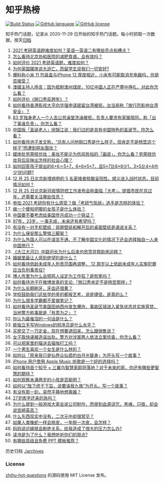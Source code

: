 # 知乎热榜
[![Build Status](https://github.com/ToWeLong/zhihu-hot-questions/workflows/CI/badge.svg)](https://github.com/ToWeLong/zhihu-hot-questions/actions)
[![GitHub language](https://img.shields.io/badge/language-golang-orange.svg)](https://golang.org/)
[![GitHub license](https://img.shields.io/github/license/ToWeLong/zhihu-hot-questions)](https://github.com/ToWeLong/zhihu-hot-questions/blob/main/LICENSE)

知乎热门话题，记录从 2020-11-29 日开始的知乎热门话题。每小时抓取一次数据，按天[归档](./archives)

<!-- BEGIN -->

1. [2021 考研英语题难度如何？英语一英语二有哪些亮点和槽点？](https://www.zhihu.com/question/436585740)
1. [怎么看待北京协和医院的减肥食谱，会有效吗？](https://www.zhihu.com/question/435499783)
1. [如何评价 2021 考研英语题，难度如何？](https://www.zhihu.com/question/436576443)
1. [为何英国媒体说大逃亡，而留学生说我们一切安好?](https://www.zhihu.com/question/436232671)
1. [爆料称小米 11 包装盒与iPhone 12 厚度相近，小米有可能取消充电器吗，你是否接受？](https://www.zhihu.com/question/436475221)
1. [澳媒主持人扬言：因为抵制澳州煤炭，10亿中国人正在严寒中挣扎，对此你怎么看？](https://www.zhihu.com/question/436545914)
1. [如何评价《脱口秀反跨年》？](https://www.zhihu.com/question/436477255)
1. [如何看待香港影视大亨向华强申请居留台湾被拒，台当局称「放行恐影响台湾安全」？](https://www.zhihu.com/question/436399741)
1. [83 岁独身老人一个人去公共澡堂洗澡被拒，负责人要求有家属陪同，称「出了事谁负责」，你怎么看？](https://www.zhihu.com/question/435103581)
1. [中国版「圣诞老人」徐锦江说：我们过的是具有中国特色的圣诞节，你怎么看？](https://www.zhihu.com/question/436479908)
1. [如何看待池子发文称，“总有人问他脱口秀是什么样子，但肯定不是杨笠这个样子”而遭到网友围攻？](https://www.zhihu.com/question/436555197)
1. [媒体批劳荣枝仿妆：美妆不能沦为伤风败俗的「画皮」，你怎么看？劳荣枝仿妆背后反映出怎样的社会心理？](https://www.zhihu.com/question/436526756)
1. [如何回答孩子提出的6+6＝5+7，6×6≠5×7，且5×7比6×6少1，3×5比4×4也少1的问题?](https://www.zhihu.com/question/436352119)
1. [12 月 25 日北京新增病例的 5 名密接者核酸呈阳性，顺义进入战时状态，目前情况如何？](https://www.zhihu.com/question/436558862)
1. [12 月 25 日北京新冠疫情防控工作发布会称面临「大考」，提倡市民在京过年，还需要关注哪些信息？](https://www.zhihu.com/question/436447453)
1. [参加 2021 考研你有什么感受？做「考研气氛组」选手是怎样的体验？](https://www.zhihu.com/question/436538215)
1. [做一个傻啦吧唧的女孩子是什么体验？](https://www.zhihu.com/question/68662275)
1. [中国要不要考虑给美国登月成功一个铁证？](https://www.zhihu.com/question/434539468)
1. [97年，23岁，一事无成，未来还有希望吗？](https://www.zhihu.com/question/376164372)
1. [有没有一对手机壁纸：锁屏壁纸和解开后的桌面壁纸是递进关系？](https://www.zhihu.com/question/396414200)
1. [为什么保安那么警惕三脚架？](https://www.zhihu.com/question/435838018)
1. [为什么外国人可以在语言不通、不了解中国文化的情况下还会选择独自一人来中国旅行？](https://www.zhihu.com/question/436429711)
1. [《大江大河2》中路司长为什么后来也欣赏并帮助宋运辉？](https://www.zhihu.com/question/436202852)
1. [婚姻里最让人感到绝望的是什么？](https://www.zhihu.com/question/318440939)
1. [如何看待低龄未成年人刑责范围再调整， 12 周岁以上低龄未成年人实施犯罪应当负刑事责任?](https://www.zhihu.com/question/436571867)
1. [博人传里为什么会把鸣人设定为工作狂？是败笔吗？](https://www.zhihu.com/question/436172641)
1. [如何看待池子在微博发表的言论:「脱口秀肯定不是杨笠那样」?](https://www.zhihu.com/question/436550652)
1. [为什么长期刷牙，牙齿还很黄？](https://www.zhihu.com/question/298299102)
1. [学校鼓励我们这些学的差的都报艺考，说是捷径，是真的么？](https://www.zhihu.com/question/432332313)
1. [为什么很多学霸都不爱做笔记？](https://www.zhihu.com/question/33971405)
1. [如何看待圣诞节美国田纳西州发生爆炸，事故区域进入紧急状态并实施宵禁，当地警方称事故是「有意为之」？](https://www.zhihu.com/question/436518842)
1. [你认为最催泪的一句话是什么？](https://www.zhihu.com/question/428747344)
1. [能独立手写Windows的程序员是什么水平？](https://www.zhihu.com/question/423054941)
1. [买房交了一万定金，现在想要退回来，怎么跟销售说？](https://www.zhihu.com/question/41903996)
1. [女子取快递被造谣出轨，警方对涉案两人依法立案侦查，你怎么看？](https://www.zhihu.com/question/436555961)
1. [可以把家里的猫送去猫咖打工吗？](https://www.zhihu.com/question/425473826)
1. [一个男生喜欢一个女生是什么样的？](https://www.zhihu.com/question/390606009)
1. [如何以「原来我只是仙界众仙君的白月光替身」为开头写一个故事？](https://www.zhihu.com/question/431870645)
1. [iPhone 用户使用 Apple Music 听歌是一个好的选择吗？](https://www.zhihu.com/question/370701118)
1. [如何看待首个知乎 × 三翼鸟智慧家即将落地？对于未来的家，你还有哪些更智慧的期待？](https://www.zhihu.com/question/436164049)
1. [如何观察未满两岁的小孩是否聪明？](https://www.zhihu.com/question/434932545)
1. [如何以“陛下终于下旨，说要诛我九族”为开头，写一个故事？](https://www.zhihu.com/question/436040578)
1. [有没有那一刻，突然平静地想离婚？](https://www.zhihu.com/question/315066488)
1. [27岁练字还来的急吗？](https://www.zhihu.com/question/429629023)
1. [为什么提到一般游戏大家会说公司制作，而提到血源诅咒，黑魂，只狼，却会说宫崎英高？](https://www.zhihu.com/question/435212234)
1. [什么东西现实中没有，二次元中却很常见？](https://www.zhihu.com/question/436239126)
1. [如果人类像蛇一样会脱皮，一年脱一次皮，会怎样？](https://www.zhihu.com/question/428798427)
1. [妈妈说远嫁就会断绝关系，给我造成了很大的压力怎么办?](https://www.zhihu.com/question/430789524)
1. [读书是为了什么？我想听听你们的观点?](https://www.zhihu.com/question/435434611)
1. [有哪些高级且免费 PPT 模板推荐？](https://www.zhihu.com/question/273661549)

<!-- END -->

历史归档 [./archives](./archives)


### License
[zhihu-hot-questions](https://github.com/towelong/zhihu-hot-questions) 的源码使用 MIT License 发布。